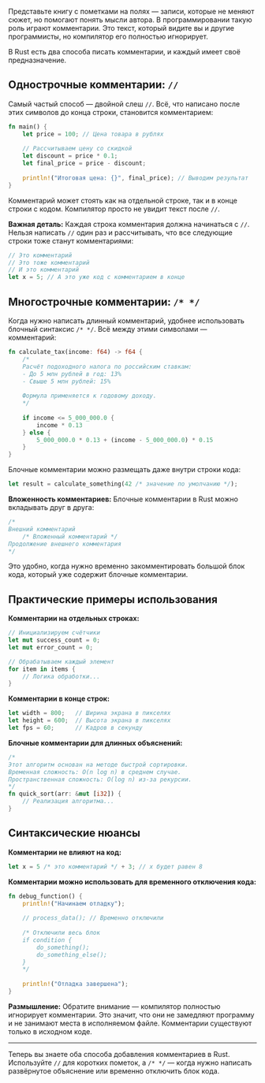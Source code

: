 Представьте книгу с пометками на полях — записи, которые не меняют сюжет, но помогают понять мысли автора. В программировании такую роль играют комментарии. Это текст, который видите вы и другие программисты, но компилятор его полностью игнорирует.

В Rust есть два способа писать комментарии, и каждый имеет своё предназначение.

## Однострочные комментарии: `//`

Самый частый способ — двойной слеш `//`. Всё, что написано после этих символов до конца строки, становится комментарием:

```rust
fn main() {
    let price = 100; // Цена товара в рублях
    
    // Рассчитываем цену со скидкой
    let discount = price * 0.1;
    let final_price = price - discount;
    
    println!("Итоговая цена: {}", final_price); // Выводим результат
}
```

Комментарий может стоять как на отдельной строке, так и в конце строки с кодом. Компилятор просто не увидит текст после `//`.

**Важная деталь:** Каждая строка комментария должна начинаться с `//`. Нельзя написать `//` один раз и рассчитывать, что все следующие строки тоже станут комментариями:

```rust
// Это комментарий
// Это тоже комментарий
// И это комментарий
let x = 5; // А это уже код с комментарием в конце
```

## Многострочные комментарии: `/* */`

Когда нужно написать длинный комментарий, удобнее использовать блочный синтаксис `/* */`. Всё между этими символами — комментарий:

```rust
fn calculate_tax(income: f64) -> f64 {
    /*
    Расчёт подоходного налога по российским ставкам:
    - До 5 млн рублей в год: 13%
    - Свыше 5 млн рублей: 15%
    
    Формула применяется к годовому доходу.
    */
    
    if income <= 5_000_000.0 {
        income * 0.13
    } else {
        5_000_000.0 * 0.13 + (income - 5_000_000.0) * 0.15
    }
}
```

Блочные комментарии можно размещать даже внутри строки кода:

```rust
let result = calculate_something(42 /* значение по умолчанию */);
```

**Вложенность комментариев:**
Блочные комментарии в Rust можно вкладывать друг в друга:

```rust
/*
Внешний комментарий
    /* Вложенный комментарий */
Продолжение внешнего комментария
*/
```

Это удобно, когда нужно временно закомментировать большой блок кода, который уже содержит блочные комментарии.

## Практические примеры использования

**Комментарии на отдельных строках:**
```rust
// Инициализируем счётчики
let mut success_count = 0;
let mut error_count = 0;

// Обрабатываем каждый элемент
for item in items {
    // Логика обработки...
}
```

**Комментарии в конце строк:**
```rust
let width = 800;   // Ширина экрана в пикселях
let height = 600;  // Высота экрана в пикселях
let fps = 60;      // Кадров в секунду
```

**Блочные комментарии для длинных объяснений:**
```rust
/*
Этот алгоритм основан на методе быстрой сортировки.
Временная сложность: O(n log n) в среднем случае.
Пространственная сложность: O(log n) из-за рекурсии.
*/
fn quick_sort(arr: &mut [i32]) {
    // Реализация алгоритма...
}
```

## Синтаксические нюансы

**Комментарии не влияют на код:**
```rust
let x = 5 /* это комментарий */ + 3; // x будет равен 8
```

**Комментарии можно использовать для временного отключения кода:**
```rust
fn debug_function() {
    println!("Начинаем отладку");
    
    // process_data(); // Временно отключили
    
    /* Отключили весь блок
    if condition {
        do_something();
        do_something_else();
    }
    */
    
    println!("Отладка завершена");
}
```

**Размышление:** Обратите внимание — компилятор полностью игнорирует комментарии. Это значит, что они не замедляют программу и не занимают места в исполняемом файле. Комментарии существуют только в исходном коде.

---

Теперь вы знаете оба способа добавления комментариев в Rust. Используйте `//`
для коротких пометок, а `/* */` — когда нужно написать развёрнутое объяснение
или временно отключить блок кода.